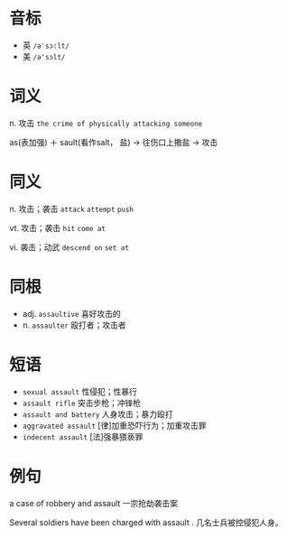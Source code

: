 # 音标

- 英 `/əˈsɔ:lt/`
- 美 `/ə'sɔlt/`

# 词义

n. 攻击
`the crime of physically attacking someone`



as(表加强) ＋ sault(看作salt， 盐) → 往伤口上撒盐 → 攻击

# 同义

n. 攻击；袭击
`attack` `attempt` `push`

vt. 攻击；袭击
`hit` `come at`

vi. 袭击；动武
`descend on` `set at`

# 同根

- adj. `assaultive` 喜好攻击的
- n. `assaulter` 殴打者；攻击者

# 短语

- `sexual assault` 性侵犯；性暴行
- `assault rifle` 突击步枪；冲锋枪
- `assault and battery` 人身攻击；暴力殴打
- `aggravated assault` [律]加重恐吓行为；加重攻击罪
- `indecent assault` [法]强暴猥亵罪

# 例句

a case of robbery and assault
一宗抢劫袭击案

Several soldiers have been charged with assault .
几名士兵被控侵犯人身。



